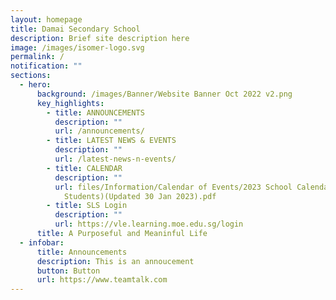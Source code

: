 ```yaml
---
layout: homepage
title: Damai Secondary School
description: Brief site description here
image: /images/isomer-logo.svg
permalink: /
notification: ""
sections:
  - hero:
      background: /images/Banner/Website Banner Oct 2022 v2.png
      key_highlights:
        - title: ANNOUNCEMENTS
          description: ""
          url: /announcements/
        - title: LATEST NEWS & EVENTS
          description: ""
          url: /latest-news-n-events/
        - title: CALENDAR
          description: ""
          url: files/Information/Calendar of Events/2023 School Calendar Damai Sec (For
            Students)(Updated 30 Jan 2023).pdf
        - title: SLS Login
          description: ""
          url: https://vle.learning.moe.edu.sg/login
      title: A Purposeful and Meaninful Life
  - infobar:
      title: Announcements
      description: This is an annoucement
      button: Button
      url: https://www.teamtalk.com
---
```

